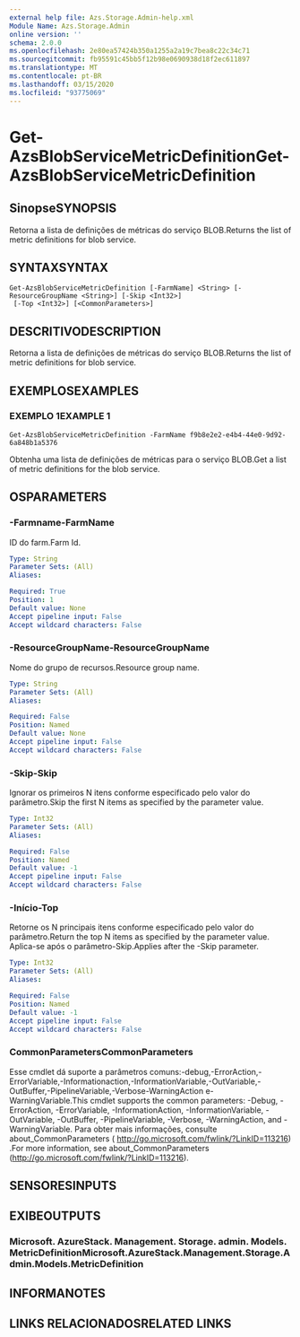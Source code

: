 ```yaml
---
external help file: Azs.Storage.Admin-help.xml
Module Name: Azs.Storage.Admin
online version: ''
schema: 2.0.0
ms.openlocfilehash: 2e80ea57424b350a1255a2a19c7bea8c22c34c71
ms.sourcegitcommit: fb95591c45bb5f12b98e0690938d18f2ec611897
ms.translationtype: MT
ms.contentlocale: pt-BR
ms.lasthandoff: 03/15/2020
ms.locfileid: "93775069"
---
```

# <span data-ttu-id="b3527-101">Get-AzsBlobServiceMetricDefinition</span><span class="sxs-lookup"><span data-stu-id="b3527-101">Get-AzsBlobServiceMetricDefinition</span></span>

## <span data-ttu-id="b3527-102">Sinopse</span><span class="sxs-lookup"><span data-stu-id="b3527-102">SYNOPSIS</span></span>
<span data-ttu-id="b3527-103">Retorna a lista de definições de métricas do serviço BLOB.</span><span class="sxs-lookup"><span data-stu-id="b3527-103">Returns the list of metric definitions for blob service.</span></span>

## <span data-ttu-id="b3527-104">SYNTAX</span><span class="sxs-lookup"><span data-stu-id="b3527-104">SYNTAX</span></span>

```
Get-AzsBlobServiceMetricDefinition [-FarmName] <String> [-ResourceGroupName <String>] [-Skip <Int32>]
 [-Top <Int32>] [<CommonParameters>]
```

## <span data-ttu-id="b3527-105">DESCRITIVO</span><span class="sxs-lookup"><span data-stu-id="b3527-105">DESCRIPTION</span></span>
<span data-ttu-id="b3527-106">Retorna a lista de definições de métricas do serviço BLOB.</span><span class="sxs-lookup"><span data-stu-id="b3527-106">Returns the list of metric definitions for blob service.</span></span>

## <span data-ttu-id="b3527-107">EXEMPLOS</span><span class="sxs-lookup"><span data-stu-id="b3527-107">EXAMPLES</span></span>

### <span data-ttu-id="b3527-108">EXEMPLO 1</span><span class="sxs-lookup"><span data-stu-id="b3527-108">EXAMPLE 1</span></span>
```
Get-AzsBlobServiceMetricDefinition -FarmName f9b8e2e2-e4b4-44e0-9d92-6a848b1a5376
```

<span data-ttu-id="b3527-109">Obtenha uma lista de definições de métricas para o serviço BLOB.</span><span class="sxs-lookup"><span data-stu-id="b3527-109">Get a list of metric definitions for the blob service.</span></span>

## <span data-ttu-id="b3527-110">OS</span><span class="sxs-lookup"><span data-stu-id="b3527-110">PARAMETERS</span></span>

### <span data-ttu-id="b3527-111">-Farmname</span><span class="sxs-lookup"><span data-stu-id="b3527-111">-FarmName</span></span>
<span data-ttu-id="b3527-112">ID do farm.</span><span class="sxs-lookup"><span data-stu-id="b3527-112">Farm Id.</span></span>

```yaml
Type: String
Parameter Sets: (All)
Aliases:

Required: True
Position: 1
Default value: None
Accept pipeline input: False
Accept wildcard characters: False
```

### <span data-ttu-id="b3527-113">-ResourceGroupName</span><span class="sxs-lookup"><span data-stu-id="b3527-113">-ResourceGroupName</span></span>
<span data-ttu-id="b3527-114">Nome do grupo de recursos.</span><span class="sxs-lookup"><span data-stu-id="b3527-114">Resource group name.</span></span>

```yaml
Type: String
Parameter Sets: (All)
Aliases:

Required: False
Position: Named
Default value: None
Accept pipeline input: False
Accept wildcard characters: False
```

### <span data-ttu-id="b3527-115">-Skip</span><span class="sxs-lookup"><span data-stu-id="b3527-115">-Skip</span></span>
<span data-ttu-id="b3527-116">Ignorar os primeiros N itens conforme especificado pelo valor do parâmetro.</span><span class="sxs-lookup"><span data-stu-id="b3527-116">Skip the first N items as specified by the parameter value.</span></span>

```yaml
Type: Int32
Parameter Sets: (All)
Aliases:

Required: False
Position: Named
Default value: -1
Accept pipeline input: False
Accept wildcard characters: False
```

### <span data-ttu-id="b3527-117">-Início</span><span class="sxs-lookup"><span data-stu-id="b3527-117">-Top</span></span>
<span data-ttu-id="b3527-118">Retorne os N principais itens conforme especificado pelo valor do parâmetro.</span><span class="sxs-lookup"><span data-stu-id="b3527-118">Return the top N items as specified by the parameter value.</span></span>
<span data-ttu-id="b3527-119">Aplica-se após o parâmetro-Skip.</span><span class="sxs-lookup"><span data-stu-id="b3527-119">Applies after the -Skip parameter.</span></span>

```yaml
Type: Int32
Parameter Sets: (All)
Aliases:

Required: False
Position: Named
Default value: -1
Accept pipeline input: False
Accept wildcard characters: False
```

### <span data-ttu-id="b3527-120">CommonParameters</span><span class="sxs-lookup"><span data-stu-id="b3527-120">CommonParameters</span></span>
<span data-ttu-id="b3527-121">Esse cmdlet dá suporte a parâmetros comuns:-debug,-ErrorAction,-ErrorVariable,-Informationaction,-InformationVariable,-OutVariable,-OutBuffer,-PipelineVariable,-Verbose-WarningAction e-WarningVariable.</span><span class="sxs-lookup"><span data-stu-id="b3527-121">This cmdlet supports the common parameters: -Debug, -ErrorAction, -ErrorVariable, -InformationAction, -InformationVariable, -OutVariable, -OutBuffer, -PipelineVariable, -Verbose, -WarningAction, and -WarningVariable.</span></span> <span data-ttu-id="b3527-122">Para obter mais informações, consulte about_CommonParameters ( http://go.microsoft.com/fwlink/?LinkID=113216) .</span><span class="sxs-lookup"><span data-stu-id="b3527-122">For more information, see about_CommonParameters (http://go.microsoft.com/fwlink/?LinkID=113216).</span></span>

## <span data-ttu-id="b3527-123">SENSORES</span><span class="sxs-lookup"><span data-stu-id="b3527-123">INPUTS</span></span>

## <span data-ttu-id="b3527-124">EXIBE</span><span class="sxs-lookup"><span data-stu-id="b3527-124">OUTPUTS</span></span>

### <span data-ttu-id="b3527-125">Microsoft. AzureStack. Management. Storage. admin. Models. MetricDefinition</span><span class="sxs-lookup"><span data-stu-id="b3527-125">Microsoft.AzureStack.Management.Storage.Admin.Models.MetricDefinition</span></span>

## <span data-ttu-id="b3527-126">INFORMA</span><span class="sxs-lookup"><span data-stu-id="b3527-126">NOTES</span></span>

## <span data-ttu-id="b3527-127">LINKS RELACIONADOS</span><span class="sxs-lookup"><span data-stu-id="b3527-127">RELATED LINKS</span></span>
